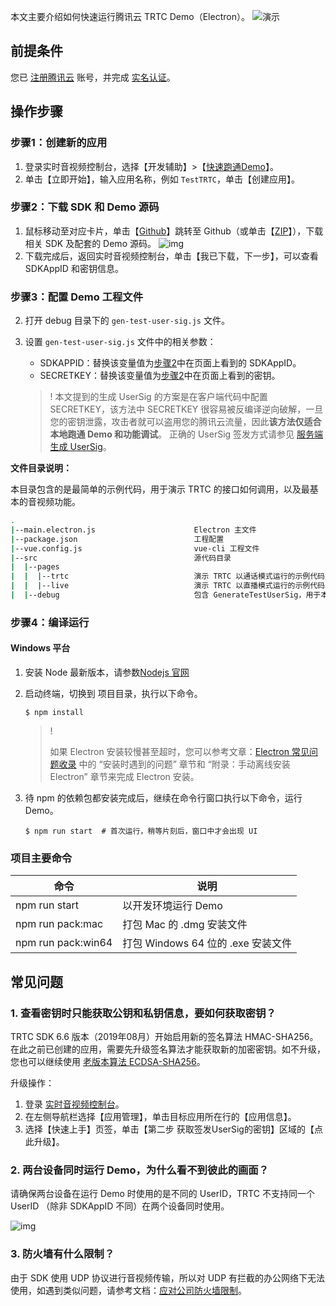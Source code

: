 本文主要介绍如何快速运行腾讯云 TRTC Demo（Electron）。
![演示](https://demovideo-1252463788.cos.ap-shanghai.myqcloud.com/electron/livemode.gif)

## 前提条件

您已 [注册腾讯云](https://cloud.tencent.com/document/product/378/17985) 账号，并完成 [实名认证](https://cloud.tencent.com/document/product/378/3629)。

## 操作步骤

<span id="step1" name="step1"> </span>

### 步骤1：创建新的应用

1.  登录实时音视频控制台，选择【开发辅助】>【[快速跑通Demo](https://console.cloud.tencent.com/trtc/quickstart)】。
2.  单击【立即开始】，输入应用名称，例如 `TestTRTC`，单击【创建应用】。

<span id="step2" name="step2"> </span>

### 步骤2：下载 SDK 和 Demo 源码

1.  鼠标移动至对应卡片，单击【[Github](https://github.com/LiteAVSDK/TRTC_Electron/tree/main/Electron)】跳转至 Github（或单击【[ZIP](https://web.sdk.qcloud.com/trtc/electron/download/TXLiteAVSDK_TRTC_Electron_latest.zip)】），下载相关 SDK 及配套的 Demo 源码。
    ![img](https://main.qcloudimg.com/raw/6273f79193eb7af25eff64020a0ea476.png)
2.  下载完成后，返回实时音视频控制台，单击【我已下载，下一步】，可以查看 SDKAppID 和密钥信息。<span id="idandkey" name="idandkey"> </span>

<span id="step3" name="step3"> </span>

### 步骤3：配置 Demo 工程文件
2.  打开 debug 目录下的 `gen-test-user-sig.js` 文件。

3.  设置 `gen-test-user-sig.js` 文件中的相关参数：

    -   SDKAPPID：替换该变量值为[步骤2](#idandkey)中在页面上看到的 SDKAppID。
    -   SECRETKEY：替换该变量值为[步骤2](#idandkey)中在页面上看到的密钥。
    
    
    
    >!
    >本文提到的生成 UserSig 的方案是在客户端代码中配置 SECRETKEY，该方法中 SECRETKEY 很容易被反编译逆向破解，一旦您的密钥泄露，攻击者就可以盗用您的腾讯云流量，因此**该方法仅适合本地跑通 Demo 和功能调试**。
    >正确的 UserSig 签发方式请参见 [服务端生成 UserSig](https://cloud.tencent.com/document/product/647/17275#Server)。
    
    

**文件目录说明：**

本目录包含的是最简单的示例代码，用于演示 TRTC 的接口如何调用，以及最基本的音视频功能。

```bash
.
|--main.electron.js                      Electron 主文件
|--package.json                          工程配置
|--vue.config.js                         vue-cli 工程文件
|--src                                   源代码目录
|  |--pages                               
|  |  |--trtc                            演示 TRTC 以通话模式运行的示例代码，该模式下无角色的概念
|  |  |--live                            演示 TRTC 以直播模式运行的示例代码，该模式下有角色的概念
|  |--debug                              包含 GenerateTestUserSig，用于本地生成测试用的 UserSig  
```

<span id="step4"> </span>

### 步骤4：编译运行

#### Windows 平台

1.  安装 Node 最新版本，请参数[Nodejs 官网](https://nodejs.org/en/download/)

2.  启动终端，切换到 项目目录，执行以下命令。
	
    ```shell
    $ npm install
    ```
	
    

	>   !
	>
	>   如果 Electron 安装较慢甚至超时，您可以参考文章：[Electron 常见问题收录](#https://cloud.tencent.com/developer/article/1616668) 中的 “安装时遇到的问题” 章节和 “附录：手动离线安装 Electron” 章节来完成 Electron 安装。
	
	
	
4.  待 npm 的依赖包都安装完成后，继续在命令行窗口执行以下命令，运行 Demo。

    ```shell
    $ npm run start  # 首次运行，稍等片刻后，窗口中才会出现 UI
    ```
    
### 项目主要命令

| 命令 | 说明 |
|--|--|
| npm run start | 以开发环境运行 Demo |
| npm run pack:mac | 打包 Mac 的 .dmg 安装文件 |
| npm run pack:win64 | 打包 Windows 64 位的 .exe 安装文件 |

## 常见问题

### 1. 查看密钥时只能获取公钥和私钥信息，要如何获取密钥？

TRTC SDK 6.6 版本（2019年08月）开始启用新的签名算法 HMAC-SHA256。在此之前已创建的应用，需要先升级签名算法才能获取新的加密密钥。如不升级，您也可以继续使用 [老版本算法 ECDSA-SHA256](https://cloud.tencent.com/document/product/647/17275#.E8.80.81.E7.89.88.E6.9C.AC.E7.AE.97.E6.B3.95)。

升级操作：

1.  登录 [实时音视频控制台](https://console.cloud.tencent.com/trtc)。
2.  在左侧导航栏选择【应用管理】，单击目标应用所在行的【应用信息】。
3.  选择【快速上手】页签，单击【第二步 获取签发UserSig的密钥】区域的【点此升级】。

### 2. 两台设备同时运行 Demo，为什么看不到彼此的画面？

请确保两台设备在运行 Demo 时使用的是不同的 UserID，TRTC 不支持同一个 UserID （除非 SDKAppID 不同）在两个设备同时使用。

![img](https://main.qcloudimg.com/raw/209a0d0d5833d68c1ad46ed7e74b97e8.png)

### 3. 防火墙有什么限制？

由于 SDK 使用 UDP 协议进行音视频传输，所以对 UDP 有拦截的办公网络下无法使用，如遇到类似问题，请参考文档：[应对公司防火墙限制](https://cloud.tencent.com/document/product/647/34399)。


